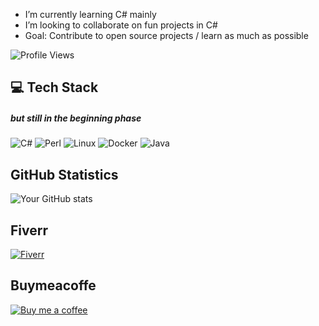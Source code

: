- I’m currently learning C# mainly
- I’m looking to collaborate on fun projects in C#
- Goal: Contribute to open source projects / learn as much as possible

![Profile Views](https://komarev.com/ghpvc/?username=MatthiasWeier&color=blue&style=plastic)

## 💻 Tech Stack
##### but still in the beginning phase
![C#](https://img.shields.io/badge/C%23-239120.svg?&style=flat-square&logo=c-sharp&logoColor=white)
![Perl](https://img.shields.io/badge/Perl-39457E.svg?&style=flat-square&logo=perl&logoColor=white)
![Linux](https://img.shields.io/badge/Linux-FCC624.svg?&style=flat-square&logo=linux&logoColor=black)
![Docker](https://img.shields.io/badge/Docker-2496ED.svg?&style=flat-square&logo=docker&logoColor=white)
![Java](https://img.shields.io/badge/Java-007396.svg?&style=flat-square&logo=java&logoColor=white)

## GitHub Statistics
![Your GitHub stats](https://github-readme-stats.vercel.app/api?username=MatthiasWeier&show_icons=true&theme=radical)

## Fiverr
[![Fiverr](https://img.shields.io/badge/Fiverr-1dbf73.svg?style=flat-square&logo=fiverr&logoColor=white)](https://www.fiverr.com/matthias_de_en)

## Buymeacoffe
[![Buy me a coffee](https://img.shields.io/badge/Buy%20Me%20A%20Coffee-FFDD00?style=for-the-badge&logo=buy-me-a-coffee&logoColor=black)](https://www.buymeacoffee.com/Internal21)




